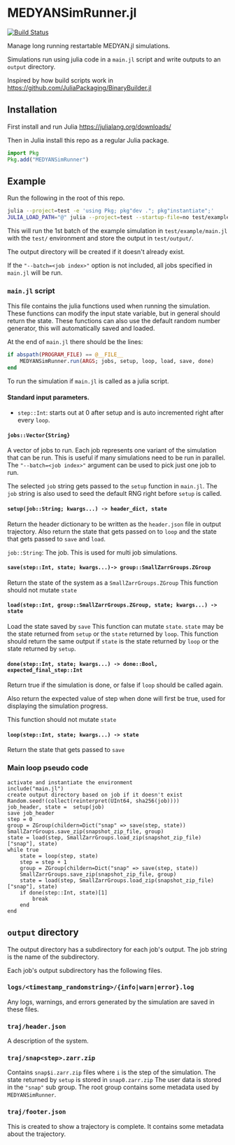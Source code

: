 # MEDYANSimRunner.jl

[![Build Status](https://github.com/medyan-dev/MEDYANSimRunner.jl/actions/workflows/CI.yml/badge.svg?branch=main)](https://github.com/medyan-dev/MEDYANSimRunner.jl/actions/workflows/CI.yml?query=branch%3Amain)

Manage long running restartable MEDYAN.jl simulations.

Simulations run using julia code in a `main.jl` script and write outputs to an `output` directory.

Inspired by how build scripts work in https://github.com/JuliaPackaging/BinaryBuilder.jl

## Installation
First install and run Julia https://julialang.org/downloads/

Then in Julia install this repo as a regular Julia package.
```julia
import Pkg
Pkg.add("MEDYANSimRunner")
```

## Example
Run the following in the root of this repo.
```sh
julia --project=test -e 'using Pkg; pkg"dev ."; pkg"instantiate";'
JULIA_LOAD_PATH="@" julia --project=test --startup-file=no test/example/main.jl --out=test/output --batch=1 --continue
```
This will run the 1st batch of the example simulation in `test/example/main.jl` 
with the `test/` environment and store the output in `test/output/`.

The output directory will be created if it doesn't already exist.

If the `"--batch=<job index>"` option is not included, all jobs specified in `main.jl` will be run.


### `main.jl` script

This file contains the julia functions used when running the simulation.
These functions can modify the input state variable, but in general should return the state.
These functions can also use the default random number generator, this will automatically saved and loaded.

At the end of `main.jl` there should be the lines:
```julia
if abspath(PROGRAM_FILE) == @__FILE__
    MEDYANSimRunner.run(ARGS; jobs, setup, loop, load, save, done)
end
```

To run the simulation if `main.jl` is called as a julia script.

#### Standard input parameters.
 - `step::Int`: starts out at 0 after setup and is auto incremented right after every `loop`.

#### `jobs::Vector{String}`
A vector of jobs to run. Each job represents one variant of the simulation that can be run.
This is useful if many simulations need to be run in parallel. The `"--batch=<job index>"` argument
can be used to pick just one job to run.

The selected `job` string gets passed to the `setup` function in `main.jl`.
The `job` string is also used to seed the default RNG right before `setup` is called.

#### `setup(job::String; kwargs...) -> header_dict, state`
Return the header dictionary to be written as the `header.json` file in output trajectory.
Also return the state that gets passed on to `loop` and the state that gets passed to `save` and `load`.

`job::String`: The job. This is used for multi job simulations.

#### `save(step::Int, state; kwargs...)-> group::SmallZarrGroups.ZGroup`
Return the state of the system as a `SmallZarrGroups.ZGroup`
This function should not mutate `state`

#### `load(step::Int, group::SmallZarrGroups.ZGroup, state; kwargs...) -> state`
Load the state saved by `save`
This function can mutate `state`.
`state` may be the state returned from `setup` or the `state` returned by `loop`.
This function should return the same output if `state` is the state returned by `loop` or the 
state returned by `setup`.

#### `done(step::Int, state; kwargs...) -> done::Bool, expected_final_step::Int`
Return true if the simulation is done, or false if `loop` should be called again.

Also return the expected value of step when done will first be true, used for displaying the simulation progress.

This function should not mutate `state`

#### `loop(step::Int, state; kwargs...) -> state`
Return the state that gets passed to `save`


### Main loop pseudo code

```
activate and instantiate the environment
include("main.jl")
create output directory based on job if it doesn't exist
Random.seed!(collect(reinterpret(UInt64, sha256(job))))
job_header, state =  setup(job)
save job_header
step = 0
group = ZGroup(childern=Dict("snap" => save(step, state))
SmallZarrGroups.save_zip(snapshot_zip_file, group)
state = load(step, SmallZarrGroups.load_zip(snapshot_zip_file)["snap"], state)
while true
    state = loop(step, state)
    step = step + 1
    group = ZGroup(childern=Dict("snap" => save(step, state))
    SmallZarrGroups.save_zip(snapshot_zip_file, group)
    state = load(step, SmallZarrGroups.load_zip(snapshot_zip_file)["snap"], state)
    if done(step::Int, state)[1]
        break
    end
end
```



## `output` directory

The output directory has a subdirectory for each job's output. 
The job string is the name of the subdirectory.

Each job's output subdirectory has the following files.

### `logs/<timestamp_randomstring>/{info|warn|error}.log`
Any logs, warnings, and errors generated by the simulation are saved in these files.

### `traj/header.json`
A description of the system.

### `traj/snap<step>.zarr.zip`
Contains `snap$i.zarr.zip` files where `i` is the step of the simulation.
The state returned by `setup` is stored in `snap0.zarr.zip`
The user data is stored in the `"snap"` sub group. The root group contains
some metadata used by `MEDYANSimRunner`.

### `traj/footer.json`
This is created to show a trajectory is complete.
It contains some metadata about the trajectory.
